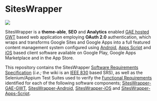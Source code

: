 # SitesWrapper #
[![](http://googledrive.com/host/0BzPelJUA_7zUT3ZfQVdNcmwzbDg/SitesWrapperArchitecture1.png)](https://www.linkedin.com/in/toddurl)

SitesWrapper is a **theme-able**, **SEO** and **Analytics** enabled [GAE hosted GWT](https://code.google.com/p/siteswrapper-gae-gwt/) based web application employing **OAuth 2.0** authentication, which wraps and transforms Google Sites and Google Apps into a full featured content management system configured using [Android](https://code.google.com/p/siteswrapper-android/), [Apps Script](https://code.google.com/p/siteswrapper-apps-script/) and [iOS](https://code.google.com/p/siteswrapper-ios/) based client software available on Google Play, Google Apps Marketplace and in the App Store.

This repository contains the SitesWrapper [Software Requirements Specification](https://code.google.com/p/sites-wrapper/wiki/Introduction) (_i.e.;_ the wiki is an [IEEE 830](http://en.wikipedia.org/wiki/Software_requirements_specification) based SRS), as well as the Selenium/Appium Test Suites used to verify the [Functional Requirements](https://code.google.com/p/sites-wrapper/wiki/FunctionalRequirements) identified for each of the following software components; [SitesWrapper-GAE-GWT](https://code.google.com/p/siteswrapper-gae-gwt/), [SitesWrapper-Android](https://code.google.com/p/siteswrapper-android/), [SitesWrapper-iOS](https://code.google.com/p/siteswrapper-ios/) and [SitesWrapper-Apps-Script](https://code.google.com/p/siteswrapper-apps-script/).